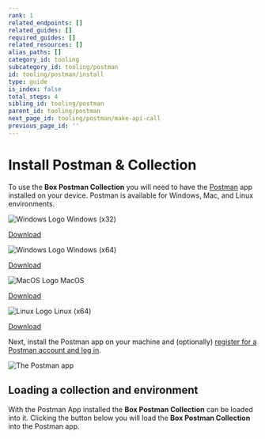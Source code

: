 ```yaml
---
rank: 1
related_endpoints: []
related_guides: []
required_guides: []
related_resources: []
alias_paths: []
category_id: tooling
subcategory_id: tooling/postman
id: tooling/postman/install
type: guide
is_index: false
total_steps: 4
sibling_id: tooling/postman
parent_id: tooling/postman
next_page_id: tooling/postman/make-api-call
previous_page_id: ''
---
```


<!-- alex disable postman-postwoman -->

# Install Postman & Collection

To use the **Box Postman Collection** you will need to have the
[Postman][postman] app installed on your device.
Postman is available for Windows, Mac, and Linux environments.

<Grid columns='4'>

<Download>

![Windows Logo](./windows.png) Windows (x32)

[Download](https://dl.pstmn.io/download/latest/win32)

</Download>

<Download>

![Windows Logo](./windows.png) Windows (x64)

[Download](https://dl.pstmn.io/download/latest/win64)

</Download>

<Download>

![MacOS Logo](./macos.png) MacOS

[Download](https://dl.pstmn.io/download/latest/macos)

</Download>

<Download>

![Linux Logo](./linux.png) Linux (x64)

[Download](https://dl.pstmn.io/download/latest/linux64)

</Download>

</Grid>

Next, install the Postman app on your machine and (optionally)
[register for a Postman account and log in][register].

<ImageFrame border center>

![The Postman app](./postman-example.png)

</ImageFrame>

## Loading a collection and environment

With the Postman App installed the **Box Postman Collection** can be loaded into
it. Clicking the button below you will load the **Box Postman
Collection** into the Postman app.

<Postman id='62d85bbca8bf7bd5a48b' >

</Postman>

[register]: https://identity.getpostman.com/signup
[postman]: https://getpostman.com
